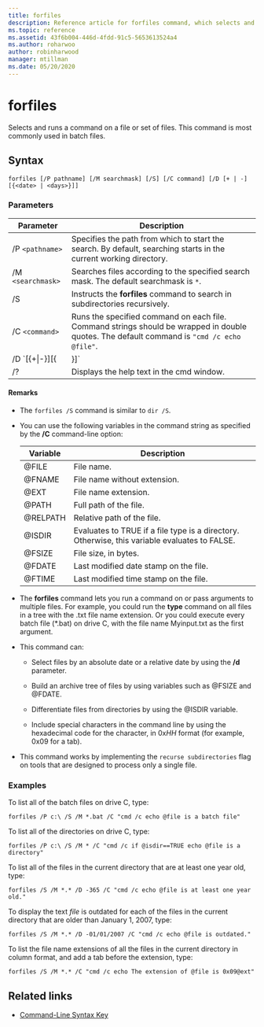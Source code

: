 ```yaml
---
title: forfiles
description: Reference article for forfiles command, which selects and runs a command on a file or set of files.
ms.topic: reference
ms.assetid: 43f6b004-446d-4fdd-91c5-5653613524a4
ms.author: roharwoo
author: robinharwood
manager: mtillman
ms.date: 05/20/2020
---
```


# forfiles

Selects and runs a command on a file or set of files. This command is most commonly used in batch files.

## Syntax

```
forfiles [/P pathname] [/M searchmask] [/S] [/C command] [/D [+ | -] [{<date> | <days>}]]
```

### Parameters

| Parameter | Description |
| --------- | ----------- |
| /P `<pathname>` | Specifies the path from which to start the search. By default, searching starts in the current working directory. |
| /M `<searchmask>` | Searches files according to the specified search mask. The default searchmask is `*`. |
| /S | Instructs the **forfiles** command to search in subdirectories recursively. |
| /C `<command>` | Runs the specified command on each file. Command strings should be wrapped in double quotes. The default command is `"cmd /c echo @file"`. |
| /D `[{+\|-}][{<date> | <days>}]` | Selects files with a last modified date within the specified time frame:<ul><li>Selects files with a last modified date later than or equal to (**+**) or earlier than or equal to (**-**) the specified date, where *date* is in the format MM/DD/YYYY.</li><li>Selects files with a last modified date later than or equal to (**+**) the current date plus the number of days specified, or earlier than or equal to (**-**) the current date minus the number of days specified.</li><li>Valid values for *days* include any number in the range 0–32,768. If no sign is specified, **+** is used by default.</li></ul> |
| /? | Displays the help text in the cmd window. |

#### Remarks

- The `forfiles /S` command is similar to `dir /S`.

- You can use the following variables in the command string as specified by the **/C** command-line option:

    | Variable | Description |
    | -------- | ----------- |
    | @FILE | File name. |
    | @FNAME | File name without extension. |
    | @EXT | File name extension. |
    | @PATH | Full path of the file. |
    | @RELPATH | Relative path of the file. |
    | @ISDIR | Evaluates to TRUE if a file type is a directory. Otherwise, this variable evaluates to FALSE. |
    | @FSIZE | File size, in bytes. |
    | @FDATE | Last modified date stamp on the file. |
    | @FTIME | Last modified time stamp on the file. |

- The **forfiles** command lets you run a command on or pass arguments to multiple files. For example, you could run the **type** command on all files in a tree with the .txt file name extension. Or you could execute every batch file (*.bat) on drive C, with the file name Myinput.txt as the first argument.

- This command can:

    - Select files by an absolute date or a relative date by using the **/d** parameter.

    - Build an archive tree of files by using variables such as @FSIZE and @FDATE.

    - Differentiate files from directories by using the @ISDIR variable.

    - Include special characters in the command line by using the hexadecimal code for the character, in 0x*HH* format (for example, 0x09 for a tab).

- This command works by implementing the `recurse subdirectories` flag on tools that are designed to process only a single file.

### Examples

To list all of the batch files on drive C, type:

```
forfiles /P c:\ /S /M *.bat /C "cmd /c echo @file is a batch file"
```

To list all of the directories on drive C, type:

```
forfiles /P c:\ /S /M * /C "cmd /c if @isdir==TRUE echo @file is a directory"
```

To list all of the files in the current directory that are at least one year old, type:

```
forfiles /S /M *.* /D -365 /C "cmd /c echo @file is at least one year old."
```

To display the text *file* is outdated for each of the files in the current directory that are older than January 1, 2007, type:

```
forfiles /S /M *.* /D -01/01/2007 /C "cmd /c echo @file is outdated."
```

To list the file name extensions of all the files in the current directory in column format, and add a tab before the extension, type:

```
forfiles /S /M *.* /C "cmd /c echo The extension of @file is 0x09@ext"
```

## Related links

- [Command-Line Syntax Key](command-line-syntax-key.md)
